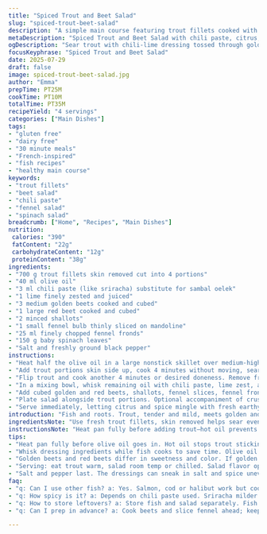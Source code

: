 ```yaml
---
title: "Spiced Trout and Beet Salad"
slug: "spiced-trout-beet-salad"
description: "A simple main course featuring trout fillets cooked with a hint of chili paste, paired with a fresh salad of golden and red beets, fennel, and spinach. Citrus and sambal oelek add brightness and heat. No gluten, dairy, nuts, or eggs. Ready in under 30 minutes."
metaDescription: "Spiced Trout and Beet Salad with chili paste, citrus, fennel, and spinach. Quick, bright, gluten-and-dairy free meal ready under 35 minutes. Four servings."
ogDescription: "Sear trout with chili-lime dressing tossed through golden and red beets, fennel, and spinach. Quick, spicy, fresh salad and fish combo for weeknight meals."
focusKeyphrase: "Spiced Trout and Beet Salad"
date: 2025-07-29
draft: false
image: spiced-trout-beet-salad.jpg
author: "Emma"
prepTime: PT25M
cookTime: PT10M
totalTime: PT35M
recipeYield: "4 servings"
categories: ["Main Dishes"]
tags:
- "gluten free"
- "dairy free"
- "30 minute meals"
- "French-inspired"
- "fish recipes"
- "healthy main course"
keywords:
- "trout fillets"
- "beet salad"
- "chili paste"
- "fennel salad"
- "spinach salad"
breadcrumb: ["Home", "Recipes", "Main Dishes"]
nutrition: 
 calories: "390"
 fatContent: "22g"
 carbohydrateContent: "12g"
 proteinContent: "38g"
ingredients:
- "700 g trout fillets skin removed cut into 4 portions"
- "40 ml olive oil"
- "3 ml chili paste (like sriracha) substitute for sambal oelek"
- "1 lime finely zested and juiced"
- "3 medium golden beets cooked and cubed"
- "1 large red beet cooked and cubed"
- "2 minced shallots"
- "1 small fennel bulb thinly sliced on mandoline"
- "25 ml finely chopped fennel fronds"
- "150 g baby spinach leaves"
- "Salt and freshly ground black pepper"
instructions:
- "Heat half the olive oil in a large nonstick skillet over medium-high heat."
- "Add trout portions skin side up, cook 4 minutes without moving, sear golden brown."
- "Flip trout and cook another 4 minutes or desired doneness. Remove from heat."
- "In a mixing bowl, whisk remaining oil with chili paste, lime zest, and juice. Season with salt and pepper."
- "Add cubed golden and red beets, shallots, fennel slices, fennel fronds, and spinach. Toss gently until coated."
- "Plate salad alongside trout portions. Optional accompaniment of crusty country bread."
- "Serve immediately, letting citrus and spice mingle with fresh earthy beets and tender fish."
introduction: "Fish and roots. Trout, tender and mild, meets golden and red beets for a contrasting crunch and sweetness. Citrus punches through, sambal oelek brings subtle heat. Fennel adds anise brightness, fresh with fronds sliced fine. Baby spinach softens. Cook trout skinless so pan sears easily, short cooking keeps it moist. Salad raw, simply tossed in a dressing of oil, lime, and chili paste. No nuts, no gluten, no dairy or eggs. Four servings in under half an hour. The raw crunch of fennel beats the soft beets; the chili paste bites but doesn't overwhelm. Citrus cuts richness. A bread slice optional but welcomed. Quick, hearty, colorful."
ingredientsNote: "Use fresh trout fillets, skin removed helps sear evenly. If hard to find golden beets, substitute with more red beets or even roasted carrots for color contrast. Sambal oelek replaced with sriracha or harissa paste, both add chili and garlic notes. Adjust quantity to taste for spice. Lime preferable to lemon here, it adds a sharper citrus tang. Fennel slices thin on a mandoline avoid fibrous texture. Baby spinach leaves should be fresh and tender, washed well. Olive oil good quality, fruity or peppery preferred to balance. Salt and pepper adjusted at the end, as chili paste adds saltiness too."
instructionsNote: "Heat pan fully before adding trout—hot oil prevents sticking and ensures browning. Cook fish one side mostly to get crispness, flip gently after. Avoid overcooking to keep flesh moist. Mix dressing ingredients in bowl, whisk to emulsify. Do this while fish cooks to save time. Add vegetables and greens last, toss gently so spinach doesn't bruise. Balance dressing to taste; more lime juice or chili paste can be added based on preference. Serve warm trout straight from pan; salad room temperature or chilled. Bread optional but helps soak dressing. Timing crucial—get salad prepped before trout hits the pan."
tips:
- "Heat pan fully before olive oil goes in. Hot oil stops trout sticking. Skinless fillets cook evenly and get golden edges. Use medium-high heat, keep an eye to avoid drying. Turn fish gently once seared on one side. Four minutes should get good color but depends on thickness. Rest fish a bit after cooking. Holds moisture better."
- "Whisk dressing ingredients while fish cooks to save time. Olive oil with chili paste needs shaking well to emulsify partly. Lime zest adds sharp aroma, juice adds tang and moisture. Salt carefully; chili paste adds natural saltiness too. Adjust chili paste quantity based on how much heat wanted. Toss root vegetables and greens gently. Spinach bruises easily, keep motion light."
- "Golden beets and red beets differ in sweetness and color. If golden beets unavailable, swap them for extra red or use roasted carrots for similar color contrast and sweetness. Cook beets ahead to cool fully; warm beets make salad watery. Fennel slices must be thin for texture. Use a mandoline if you have one to avoid fibrous chew."
- "Serving: eat trout warm, salad room temp or chilled. Salad flavor opens up after sitting a few minutes but won’t wilt too fast. Optional slice crusty country bread soaks dressing. Makes meal more filling. If bread used, try rustic varieties with thick crust - texture matters for soaking citrus-spicy dressing."
- "Salt and pepper last. The dressings can sneak in salt and spice unevenly. Season salad separately from fish if needed. Use fresh cracked black pepper for brightness. Fennel fronds add brightness and a mild anise punch fine chopped. Use good quality olive oil; fruity or peppery oils lift the flavor balance. Keep chili mild or strong based on your taste—add more lime to offset heat."
faq:
- "q: Can I use other fish? a: Yes. Salmon, cod or halibut work but cook times differ. Thicker fillets take longer. Adjust sear times to avoid overcooking. Skin removal helps searing always. Fish choice shifts flavor but chili lime dressing still fits."
- "q: How spicy is it? a: Depends on chili paste used. Sriracha milder than sambal oelek. Start with less chili paste, add more after tasting dressing. Lime juice cuts heat, balances spice. Double chili if you want intense. No heat? Skip chili paste completely."
- "q: How to store leftovers? a: Store fish and salad separately. Fish best eaten next day, fridge sealed tight. Salad can hold up to two days, dressing might seep into leaves, softening them. Re-toss salad before serving. No freezing fish or salad–texture loss."
- "q: Can I prep in advance? a: Cook beets and slice fennel ahead; keep chilled. Dressing mixed and ready but add greens last to avoid soggy leaves. Cook trout fresh before serving. Warm fish right before plating for best texture. Do not leave fish in dressing."

---
```

